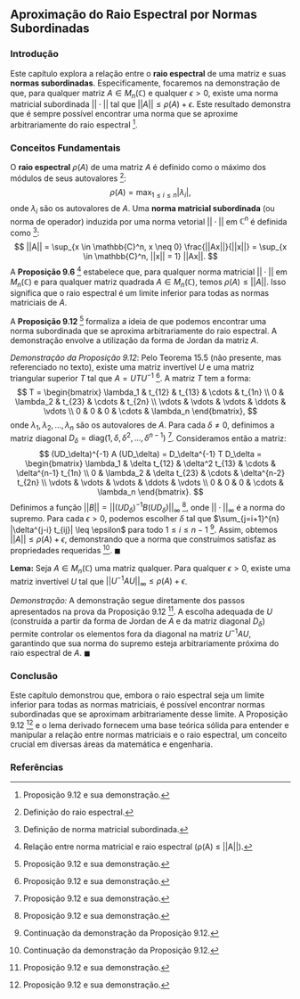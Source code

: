 ## Aproximação do Raio Espectral por Normas Subordinadas

### Introdução
Este capítulo explora a relação entre o **raio espectral** de uma matriz e suas **normas subordinadas**. Especificamente, focaremos na demonstração de que, para qualquer matriz $A \in M_n(\mathbb{C})$ e qualquer $\epsilon > 0$, existe uma norma matricial subordinada $|| \cdot ||$ tal que $||A|| \leq \rho(A) + \epsilon$. Este resultado demonstra que é sempre possível encontrar uma norma que se aproxime arbitrariamente do raio espectral [^348].

### Conceitos Fundamentais
O **raio espectral** $\rho(A)$ de uma matriz $A$ é definido como o máximo dos módulos de seus autovalores [^337]:
$$
\rho(A) = \max_{1 \leq i \leq n} |\lambda_i|,
$$
onde $\lambda_i$ são os autovalores de $A$.
Uma **norma matricial subordinada** (ou norma de operador) induzida por uma norma vetorial $|| \cdot ||$ em $\mathbb{C}^n$ é definida como [^341]:
$$
||A|| = \sup_{x \in \mathbb{C}^n, x \neq 0} \frac{||Ax||}{||x||} = \sup_{x \in \mathbb{C}^n, ||x|| = 1} ||Ax||.
$$
A **Proposição 9.6** [^338] estabelece que, para qualquer norma matricial $|| \cdot ||$ em $M_n(\mathbb{C})$ e para qualquer matriz quadrada $A \in M_n(\mathbb{C})$, temos $\rho(A) \leq ||A||$. Isso significa que o raio espectral é um limite inferior para todas as normas matriciais de $A$.

A **Proposição 9.12** [^348] formaliza a ideia de que podemos encontrar uma norma subordinada que se aproxima arbitrariamente do raio espectral. A demonstração envolve a utilização da forma de Jordan da matriz $A$.

*Demonstração da Proposição 9.12*:
Pelo Teorema 15.5 (não presente, mas referenciado no texto), existe uma matriz invertível $U$ e uma matriz triangular superior $T$ tal que $A = UTU^{-1}$ [^348]. A matriz $T$ tem a forma:
$$
T = \begin{bmatrix}
\lambda_1 & t_{12} & t_{13} & \cdots & t_{1n} \\
0 & \lambda_2 & t_{23} & \cdots & t_{2n} \\
\vdots & \vdots & \vdots & \ddots & \vdots \\
0 & 0 & 0 & \cdots & \lambda_n
\end{bmatrix},
$$
onde $\lambda_1, \lambda_2, \dots, \lambda_n$ são os autovalores de $A$. Para cada $\delta \neq 0$, definimos a matriz diagonal $D_\delta = \text{diag}(1, \delta, \delta^2, \dots, \delta^{n-1})$ [^348]. Consideramos então a matriz:
$$
(UD_\delta)^{-1} A (UD_\delta) = D_\delta^{-1} T D_\delta = \begin{bmatrix}
\lambda_1 & \delta t_{12} & \delta^2 t_{13} & \cdots & \delta^{n-1} t_{1n} \\
0 & \lambda_2 & \delta t_{23} & \cdots & \delta^{n-2} t_{2n} \\
\vdots & \vdots & \vdots & \ddots & \vdots \\
0 & 0 & 0 & \cdots & \lambda_n
\end{bmatrix}.
$$
Definimos a função $||B|| = ||(UD_\delta)^{-1} B (UD_\delta)||_{\infty}$ [^348], onde $|| \cdot ||_{\infty}$ é a norma do supremo. Para cada $\epsilon > 0$, podemos escolher $\delta$ tal que $\sum_{j=i+1}^{n} |\delta^{j-i} t_{ij}| \leq \epsilon$ para todo $1 \leq i \leq n-1$ [^349]. Assim, obtemos $||A|| \leq \rho(A) + \epsilon$, demonstrando que a norma que construímos satisfaz as propriedades requeridas [^349]. $\blacksquare$

**Lema:**
Seja $A \in M_n(\mathbb{C})$ uma matriz qualquer. Para qualquer $\epsilon > 0$, existe uma matriz invertível $U$ tal que $||U^{-1}AU||_{\infty} \leq \rho(A) + \epsilon$.

*Demonstração:* A demonstração segue diretamente dos passos apresentados na prova da Proposição 9.12 [^348]. A escolha adequada de $U$ (construída a partir da forma de Jordan de $A$ e da matriz diagonal $D_\delta$) permite controlar os elementos fora da diagonal na matriz $U^{-1}AU$, garantindo que sua norma do supremo esteja arbitrariamente próxima do raio espectral de $A$. $\blacksquare$

### Conclusão
Este capítulo demonstrou que, embora o raio espectral seja um limite inferior para todas as normas matriciais, é possível encontrar normas subordinadas que se aproximam arbitrariamente desse limite. A Proposição 9.12 [^348] e o lema derivado fornecem uma base teórica sólida para entender e manipular a relação entre normas matriciais e o raio espectral, um conceito crucial em diversas áreas da matemática e engenharia.

### Referências
[^337]: Definição do raio espectral.
[^338]: Relação entre norma matricial e raio espectral (ρ(A) ≤ ||A||).
[^341]: Definição de norma matricial subordinada.
[^348]: Proposição 9.12 e sua demonstração.
[^349]: Continuação da demonstração da Proposição 9.12.
<!-- END -->